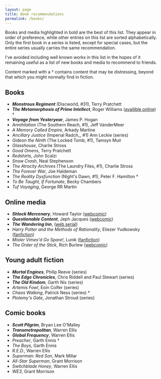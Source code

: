 ```yaml
---
layout: page
title: Book recommendations
permalink: /books/
---
```


Books and media highlighted in bold are the best of this list.
They appear in order of preference, while other entries on this list are sorted alphabetically.
Only the first book in a series is listed, except for special cases, but the entire series usually carries the same recommendation.

I've avoided including well known works in this list in the hopes of it remaining useful as a list of new books and media to recommend to friends.

Content marked with a † contains content that may be distressing, beyond that which you might normally find in fiction.

## Books

- _**Monstrous Regiment**_ (Discworld, #31), Terry Pratchett
- _**The Metamorphosis of Prime Intellect**_, Roger Williams ([availible online][prime intellect]) †
- _**Voyage from Yesteryear**_, James P. Hogan
- _Annihilation_ (The Southern Reach, #1), Jeff VanderMeer
- _A Memory Called Empire_, Arkady Martine
- _Ancillary Justice_ (Imperial Radch_, #1) Ann Leckie (series)
- _Gideon the Ninth_ (The Locked Tomb, #1), Tamsyn Muir
- _Glasshouse_, Charlie Stross
- _Good Omens_, Terry Pratchett
- _Redshirts_, John Scalzi
- _Snow Crash_, Neal Stephenson
- _The Atrocity Archives_ (The Laundry Files, #1), Charlie Stross
- _The Forever War_, Joe Haldeman
- _The Reality Dysfunction_ (Night's Dawn, #1), Peter F. Hamilton †
- _To Be Taught, If Fortunate_, Becky Chambers
- _Tuf Voyaging_, George RR Martin

## Online media

- _**Shlock Mercenary**_, Howard Taylor ([webcomic][schlock mercenary])
- _**Questionable Content**_, Jeph Jacques ([webcomic][questionable content])
- _**The Wandering Inn**_, ([web serial][the wandering inn])
- _Harry Potter and the Methods of Rationality_, Eliezer Yudkowsky ([fanfiction][methods of rationality])
- _Mister Vimes'd Go Spare!_, Lunik ([fanfiction][mr vimes'd go spare])
- _The Order of the Stick_, Rich Burlew ([webcomic][order of the stick])

## Young adult fiction

- _**Mortal Engines**_, Philip Reeve (series)
- _**The Edge Chronicles**_, Chris Riddell and Paul Stewart (series)
- _**The Old Kindom**_, Garth Nix (series)
- _Artemis Fowl_, Eoin Colfer (series)
- _Chaos Walking_, Patrick Ness (series) †
- _Ptolemy's Gate_, Jonathan Stroud (series)

## Comic books

- _**Scott Pilgrim**_, Bryan Lee O'Malley
- _**Transmetropolitan**_, Warren Ellis
- _**Global Frequency**_, Warren Ellis
- _Preacher_, Garth Ennis †
- _The Boys_,  Garth Ennis
- _R.E.D._, Warren Ellis
- _Superman: Red Son_, Mark Millar
- _All-Star Superman_, Grant Morrison
- _Switchblade Honey_, Warren Ellis
- _WE3_, Grant Morrison

[methods of rationality]: http://www.fanfiction.net/s/5782108/1/Harry_Potter_and_the_Methods_of_Rationality
[mr vimes'd go spare]: http://archiveofourown.org/works/244534
[order of the stick]: http://www.giantitp.com/Comics.html
[prime intellect]: http://localroger.com/prime-intellect/
[schlock mercenary]: https://www.schlockmercenary.com/
[the wandering inn]: https://wanderinginn.com/
[questionable content]: questionablecontent.net/
